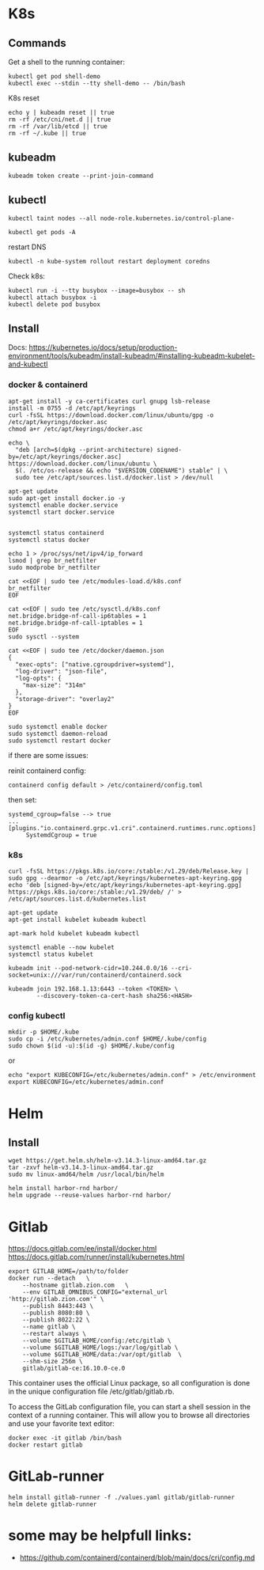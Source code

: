 # K8s

## Commands

Get a shell to the running container:

```
kubectl get pod shell-demo
kubectl exec --stdin --tty shell-demo -- /bin/bash
```
K8s reset

```
echo y | kubeadm reset || true
rm -rf /etc/cni/net.d || true
rm -rf /var/lib/etcd || true
rm -rf ~/.kube || true
```

## kubeadm

```
kubeadm token create --print-join-command
```

## kubectl

```
kubectl taint nodes --all node-role.kubernetes.io/control-plane-
```

```
kubectl get pods -A
```

restart DNS

```
kubectl -n kube-system rollout restart deployment coredns
```

Check k8s:

```
kubectl run -i --tty busybox --image=busybox -- sh
kubectl attach busybox -i
kubectl delete pod busybox
```


## Install 

Docs: https://kubernetes.io/docs/setup/production-environment/tools/kubeadm/install-kubeadm/#installing-kubeadm-kubelet-and-kubectl

### docker & containerd

```
apt-get install -y ca-certificates curl gnupg lsb-release
install -m 0755 -d /etc/apt/keyrings
curl -fsSL https://download.docker.com/linux/ubuntu/gpg -o /etc/apt/keyrings/docker.asc
chmod a+r /etc/apt/keyrings/docker.asc

echo \
  "deb [arch=$(dpkg --print-architecture) signed-by=/etc/apt/keyrings/docker.asc] https://download.docker.com/linux/ubuntu \
  $(. /etc/os-release && echo "$VERSION_CODENAME") stable" | \
  sudo tee /etc/apt/sources.list.d/docker.list > /dev/null

apt-get update
sudo apt-get install docker.io -y
systemctl enable docker.service
systemctl start docker.service


systemctl status containerd
systemctl status docker

echo 1 > /proc/sys/net/ipv4/ip_forward
lsmod | grep br_netfilter
sudo modprobe br_netfilter

cat <<EOF | sudo tee /etc/modules-load.d/k8s.conf
br_netfilter
EOF

cat <<EOF | sudo tee /etc/sysctl.d/k8s.conf
net.bridge.bridge-nf-call-ip6tables = 1
net.bridge.bridge-nf-call-iptables = 1
EOF
sudo sysctl --system

cat <<EOF | sudo tee /etc/docker/daemon.json
{
  "exec-opts": ["native.cgroupdriver=systemd"],
  "log-driver": "json-file",
  "log-opts": {
    "max-size": "314m"
  },
  "storage-driver": "overlay2"
}
EOF

sudo systemctl enable docker
sudo systemctl daemon-reload
sudo systemctl restart docker

```

if there are some issues:

reinit containerd config:
```
containerd config default > /etc/containerd/config.toml
```
then set:
```
systemd_cgroup=false --> true
...
[plugins."io.containerd.grpc.v1.cri".containerd.runtimes.runc.options]
     SystemdCgroup = true
```

### k8s

```
curl -fsSL https://pkgs.k8s.io/core:/stable:/v1.29/deb/Release.key | sudo gpg --dearmor -o /etc/apt/keyrings/kubernetes-apt-keyring.gpg
echo 'deb [signed-by=/etc/apt/keyrings/kubernetes-apt-keyring.gpg] https://pkgs.k8s.io/core:/stable:/v1.29/deb/ /' > /etc/apt/sources.list.d/kubernetes.list

apt-get update
apt-get install kubelet kubeadm kubectl

apt-mark hold kubelet kubeadm kubectl

systemctl enable --now kubelet
systemctl status kubelet

kubeadm init --pod-network-cidr=10.244.0.0/16 --cri-socket=unix:///var/run/containerd/containerd.sock

kubeadm join 192.168.1.13:6443 --token <TOKEN> \
        --discovery-token-ca-cert-hash sha256:<HASH>

```

### config kubectl

```
mkdir -p $HOME/.kube
sudo cp -i /etc/kubernetes/admin.conf $HOME/.kube/config
sudo chown $(id -u):$(id -g) $HOME/.kube/config
```
or 
```
echo "export KUBECONFIG=/etc/kubernetes/admin.conf" > /etc/environment
export KUBECONFIG=/etc/kubernetes/admin.conf
```

# Helm

## Install

```
wget https://get.helm.sh/helm-v3.14.3-linux-amd64.tar.gz
tar -zxvf helm-v3.14.3-linux-amd64.tar.gz
sudo mv linux-amd64/helm /usr/local/bin/helm
```

```
helm install harbor-rnd harbor/
helm upgrade --reuse-values harbor-rnd harbor/
```

# Gitlab

https://docs.gitlab.com/ee/install/docker.html
https://docs.gitlab.com/runner/install/kubernetes.html

```
export GITLAB_HOME=/path/to/folder
docker run --detach   \
    --hostname gitlab.zion.com   \
    --env GITLAB_OMNIBUS_CONFIG="external_url 'http://gitlab.zion.com'" \
    --publish 8443:443 \
    --publish 8080:80 \
    --publish 8022:22 \
    --name gitlab \
    --restart always \
    --volume $GITLAB_HOME/config:/etc/gitlab \
    --volume $GITLAB_HOME/logs:/var/log/gitlab \
    --volume $GITLAB_HOME/data:/var/opt/gitlab  \
    --shm-size 256m \
    gitlab/gitlab-ce:16.10.0-ce.0
```

This container uses the official Linux package, so all configuration is done in the unique configuration file /etc/gitlab/gitlab.rb.

To access the GitLab configuration file, you can start a shell session in the context of a running container. This will allow you to browse all directories and use your favorite text editor:

```
docker exec -it gitlab /bin/bash
docker restart gitlab
```

# GitLab-runner

```
helm install gitlab-runner -f ./values.yaml gitlab/gitlab-runner
helm delete gitlab-runner
```

# some may be helpfull links:

* https://github.com/containerd/containerd/blob/main/docs/cri/config.md
